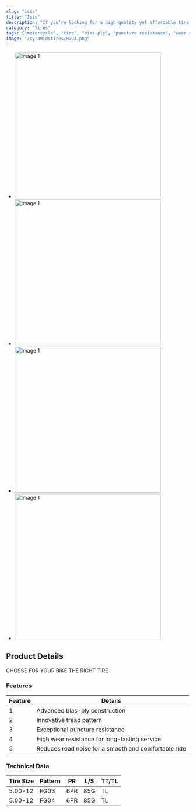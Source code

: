 ```yaml
---
slug: "isis"
title: "Isis"
description: "If you’re looking for a high-quality yet affordable tire for your motorcycle, you can’t do better than the Isis. With an advanced bias-ply construction and innovative tread pattern, it provides exceptional puncture and wear resistance for long-lasting service as well as reduces road noise for a smooth and comfortable ride."
category: "Tires"
tags: ["motorcycle", "tire", "bias-ply", "puncture resistance", "wear resistance", "road noise", "comfortable ride"]
image: "/pyramidstires/HGO4.png"
---
```


- <img src="/pyramidstires/HGO4.png" alt="Image 1" width="400" height="400">
- <img src="/pyramidstires/HGO4.png" alt="Image 1" width="400" height="400">
- <img src="/pyramidstires/HGO4.png" alt="Image 1" width="400" height="400">
- <img src="/pyramidstires/HGO4.png" alt="Image 1" width="400" height="400">

## Product Details

CHOSSE FOR YOUR BIKE THE RIGHT TIRE

### Features
| Feature | Details                                       |
| ------- | --------------------------------------------- |
| 1       | Advanced bias-ply construction                |
| 2       | Innovative tread pattern                      |
| 3       | Exceptional puncture resistance               |
| 4       | High wear resistance for long-lasting service |
| 5       | Reduces road noise for a smooth and comfortable ride |

### Technical Data
| Tire Size | Pattern | PR  | L/S | TT/TL |
|-----------|---------|-----|-----|-------|
| 5.00-12   | FG03    | 6PR | 85G | TL    |
| 5.00-12   | FG04    | 6PR | 85G | TL    |